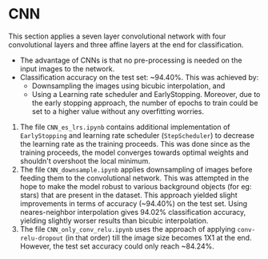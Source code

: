 # CNN

This section applies a seven layer convolutional network with four convolutional layers and three affine layers at the end for classification.

- The advantage of CNNs is that no pre-processing is needed on the input images to the network.
- Classification accuracy on the test set: ~94.40%. This was achieved by:
   - Downsampling the images using bicubic interpolation, and
   - Using a Learning rate scheduler and EarlyStopping. Moreover, due to the early stopping approach, the number of epochs to train could be set to a higher value without any overfitting worries.

1. The file `CNN_es_lrs.ipynb` contains additional implementation of `EarlyStopping` and learning rate scheduler (`StepScheduler`) to decrease the learning rate as the training proceeds. This was done since as the training proceeds, the model converges towards optimal weights and shouldn't overshoot the local minimum.
2. The file `CNN_downsample.ipynb` applies downsampling of images before feeding them to the convolutional network. This was attempted in the hope to make the model robust to various background objects (for eg: stars) that are present in the dataset. This approach yielded slight improvements in terms of accuracy (~94.40%) on the test set. Using neares-neighbor interpolation gives 94.02% classification accuracy, yielding slightly worser results than bicubic interpolation.
3. The file `CNN_only_conv_relu.ipynb` uses the approach of applying `conv-relu-dropout` (in that order) till the image size becomes 1X1 at the end. However, the test set accuracy could only reach ~84.24%.
